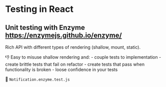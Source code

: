 # Testing in React

## Unit testing with Enzyme https://enzymejs.github.io/enzyme/

Rich API with different types of rendering (shallow, mount, static).

👎 Easy to misuse shallow rendering and:
    - couple tests to implementation
    - create brittle tests that fail on refactor
    - create tests that pass when functionality is broken
    - loose confidence in your tests

👀 `Notification.enzyme.test.js`
